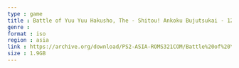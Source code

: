 ```yaml
---
type : game
title : Battle of Yuu Yuu Hakusho, The - Shitou! Ankoku Bujutsukai - 120% (Full Power) (Japan)
genre : 
format : iso
region : asia
link : https://archive.org/download/PS2-ASIA-ROMS321COM/Battle%20of%20Yuu%20Yuu%20Hakusho%2C%20The%20-%20Shitou%21%20Ankoku%20Bujutsukai%20-%20120%25%20%28Full%20Power%29%20%28Japan%29.7z
size : 1.9GB
---
```


